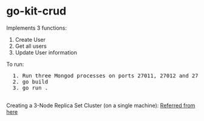 # go-kit-crud

Implements 3 functions:
  1. Create User
  2. Get all users
  3. Update User information
 
 
 To run:
 <pre>
  1. Run three Mongod processes on ports 27011, 27012 and 27013 (on separate terminals) -> mongo --port_no
  2. go build
  3. go run .
 </pre>
 
 Creating a 3-Node Replica Set Cluster (on a single machine):
  [Referred from here](https://medium.com/swlh/mongodb-creating-a-3-node-replica-set-cluster-7ca94849b139 "Creating a 3-Node Replica Set Cluster")
   
 
